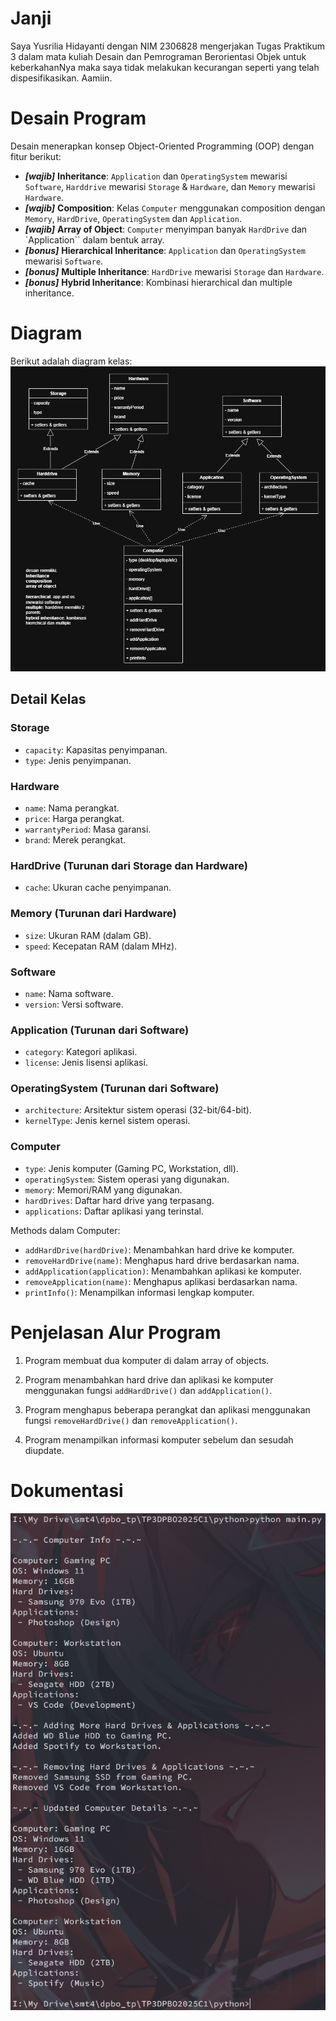 # Janji 
Saya Yusrilia Hidayanti dengan NIM 2306828 mengerjakan Tugas Praktikum 3 dalam mata kuliah Desain dan Pemrograman Berorientasi Objek untuk keberkahanNya maka saya tidak melakukan kecurangan seperti yang telah dispesifikasikan. Aamiin.

# Desain Program
Desain menerapkan konsep Object-Oriented Programming (OOP) dengan fitur berikut:

- __*[wajib]*__ __Inheritance__: `Application` dan `OperatingSystem` mewarisi `Software`, `Harddrive` mewarisi `Storage` & `Hardware`, dan `Memory` mewarisi `Hardware`.
- __*[wajib]*__ __Composition__: Kelas `Computer` menggunakan composition dengan `Memory`, `HardDrive`, `OperatingSystem` dan `Application`.
- __*[wajib]*__ __Array of Object__: `Computer` menyimpan banyak `HardDrive` dan `Application`` dalam bentuk array.
- __*[bonus]*__ __Hierarchical Inheritance__: `Application` dan `OperatingSystem` mewarisi `Software`.
- __*[bonus]*__ __Multiple Inheritance__: `HardDrive` mewarisi `Storage` dan `Hardware`.
- __*[bonus]*__ __Hybrid Inheritance__: Kombinasi hierarchical dan multiple inheritance.

# Diagram
Berikut adalah diagram kelas:
![](diagram.png)

## Detail Kelas
### Storage
- `capacity`: Kapasitas penyimpanan.
- `type`: Jenis penyimpanan.

### Hardware
- `name`: Nama perangkat.
- `price`: Harga perangkat.
- `warrantyPeriod`: Masa garansi.
- `brand`: Merek perangkat.

### HardDrive (Turunan dari Storage dan Hardware)
- `cache`: Ukuran cache penyimpanan.

### Memory (Turunan dari Hardware)
- `size`: Ukuran RAM (dalam GB).
- `speed`: Kecepatan RAM (dalam MHz).

### Software
- `name`: Nama software.
- `version`: Versi software.

### Application (Turunan dari Software)
- `category`: Kategori aplikasi.
- `license`: Jenis lisensi aplikasi.

### OperatingSystem (Turunan dari Software)
- `architecture`: Arsitektur sistem operasi (32-bit/64-bit).
- `kernelType`: Jenis kernel sistem operasi.

### Computer
- `type`: Jenis komputer (Gaming PC, Workstation, dll).
- `operatingSystem`: Sistem operasi yang digunakan.
- `memory`: Memori/RAM yang digunakan.
- `hardDrives`: Daftar hard drive yang terpasang.
- `applications`: Daftar aplikasi yang terinstal.

Methods dalam Computer:
- `addHardDrive(hardDrive)`: Menambahkan hard drive ke komputer.
- `removeHardDrive(name)`: Menghapus hard drive berdasarkan nama.
- `addApplication(application)`: Menambahkan aplikasi ke komputer.
- `removeApplication(name)`: Menghapus aplikasi berdasarkan nama.
- `printInfo()`: Menampilkan informasi lengkap komputer.

# Penjelasan Alur Program
1. Program membuat dua komputer di dalam array of objects.
2. Program menambahkan hard drive dan aplikasi ke komputer menggunakan fungsi `addHardDrive()` dan `addApplication()`.

3. Program menghapus beberapa perangkat dan aplikasi menggunakan fungsi `removeHardDrive()` dan `removeApplication()`.

4. Program menampilkan informasi komputer sebelum dan sesudah diupdate.

# Dokumentasi
![](python/screenshot/image.png)